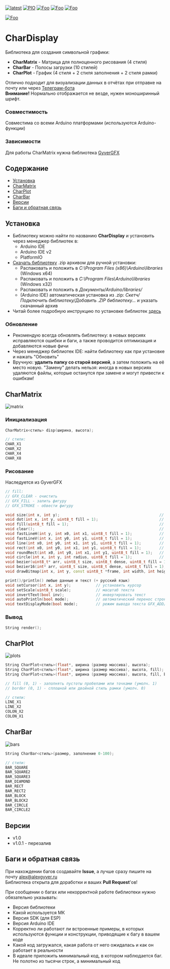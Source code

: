 [![latest](https://img.shields.io/github/v/release/GyverLibs/CharDisplay.svg?color=brightgreen)](https://github.com/GyverLibs/CharDisplay/releases/latest/download/CharDisplay.zip)
[![PIO](https://badges.registry.platformio.org/packages/gyverlibs/library/CharDisplay.svg)](https://registry.platformio.org/libraries/gyverlibs/CharDisplay)
[![Foo](https://img.shields.io/badge/Website-AlexGyver.ru-blue.svg?style=flat-square)](https://alexgyver.ru/)
[![Foo](https://img.shields.io/badge/%E2%82%BD$%E2%82%AC%20%D0%9D%D0%B0%20%D0%BF%D0%B8%D0%B2%D0%BE-%D1%81%20%D1%80%D1%8B%D0%B1%D0%BA%D0%BE%D0%B9-orange.svg?style=flat-square)](https://alexgyver.ru/support_alex/)
[![Foo](https://img.shields.io/badge/README-ENGLISH-blueviolet.svg?style=flat-square)](https://github-com.translate.goog/GyverLibs/CharDisplay?_x_tr_sl=ru&_x_tr_tl=en)  

[![Foo](https://img.shields.io/badge/ПОДПИСАТЬСЯ-НА%20ОБНОВЛЕНИЯ-brightgreen.svg?style=social&logo=telegram&color=blue)](https://t.me/GyverLibs)

# CharDisplay
Библиотека для создания символьной графики:
- **CharMatrix** - Матрица для полноценного рисования (4 стиля)
- **CharBar** - Полосы загрузки (10 стилей)
- **CharPlot** - График (4 стиля + 2 стиля заполнения + 2 стиля рамки)

Отлично подходит для визуализации данных в отчётах при отправке на почту или через [Телеграм-бота](https://github.com/GyverLibs/FastBot)  
**Внимание!** Нормально отображается не везде, нужен моноширинный шрифт.

### Совместимость
Совместима со всеми Arduino платформами (используются Arduino-функции)

### Зависимости
Для работы CharMatrix нужна библиотека [GyverGFX](https://github.com/GyverLibs/GyverGFX)

## Содержание
- [Установка](#install)
- [CharMatrix](#matrix)
- [CharPlot](#plot)
- [CharBar](#bar)
- [Версии](#versions)
- [Баги и обратная связь](#feedback)

<a id="install"></a>
## Установка
- Библиотеку можно найти по названию **CharDisplay** и установить через менеджер библиотек в:
    - Arduino IDE
    - Arduino IDE v2
    - PlatformIO
- [Скачать библиотеку](https://github.com/GyverLibs/CharDisplay/archive/refs/heads/main.zip) .zip архивом для ручной установки:
    - Распаковать и положить в *C:\Program Files (x86)\Arduino\libraries* (Windows x64)
    - Распаковать и положить в *C:\Program Files\Arduino\libraries* (Windows x32)
    - Распаковать и положить в *Документы/Arduino/libraries/*
    - (Arduino IDE) автоматическая установка из .zip: *Скетч/Подключить библиотеку/Добавить .ZIP библиотеку…* и указать скачанный архив
- Читай более подробную инструкцию по установке библиотек [здесь](https://alexgyver.ru/arduino-first/#%D0%A3%D1%81%D1%82%D0%B0%D0%BD%D0%BE%D0%B2%D0%BA%D0%B0_%D0%B1%D0%B8%D0%B1%D0%BB%D0%B8%D0%BE%D1%82%D0%B5%D0%BA)
### Обновление
- Рекомендую всегда обновлять библиотеку: в новых версиях исправляются ошибки и баги, а также проводится оптимизация и добавляются новые фичи
- Через менеджер библиотек IDE: найти библиотеку как при установке и нажать "Обновить"
- Вручную: **удалить папку со старой версией**, а затем положить на её место новую. "Замену" делать нельзя: иногда в новых версиях удаляются файлы, которые останутся при замене и могут привести к ошибкам!


<a id="matrix"></a>
## CharMatrix
![matrix](/docs/matrix.png)
### Инициализация
```cpp
CharMatrix<стиль> disp(ширина, высота);

// стили:
CHAR_X1
CHAR_X2
CHAR_X4
CHAR_X8
```

### Рисование
Наследуется из GyverGFX
```cpp
// fill:
// GFX_CLEAR - очистить
// GFX_FILL - залить фигуру
// GFX_STROKE - обвести фигуру

void size(int x, int y);                                            // установить размер
void dot(int x, int y, uint8_t fill = 1);                           // точка
void fill(uint8_t fill = 1);                                        // залить
void clear();                                                       // очистить
void fastLineH(int y, int x0, int x1, uint8_t fill = 1);            // вертикальная линия
void fastLineV(int x, int y0, int y1, uint8_t fill = 1);            // горизонтальная линия
void line(int x0, int y0, int x1, int y1, uint8_t fill = 1);        // линия
void rect(int x0, int y0, int x1, int y1, uint8_t fill = 1);        // прямоугольник
void roundRect(int x0, int y0, int x1, int y1, uint8_t fill = 1);   // скруглённый прямоугольник
void circle(int x, int y, int radius, uint8_t fill = 1);            // окружность
void bezier(uint8_t* arr, uint8_t size, uint8_t dense, uint8_t fill = 1);   // кривая Безье
void bezier16(int* arr, uint8_t size, uint8_t dense, uint8_t fill = 1);     // кривая Безье 16 бит. fill - GFX_CLEAR/GFX_FILL/GFX_STROKE
void drawBitmap(int x, int y, const uint8_t *frame, int width, int height, uint8_t invert = 0, byte mode = 0);  // битмап

print()/println() любые данные и текст (+ русский язык)
void setCursor(int x, int y);           // установить курсор
void setScale(uint8_t scale);           // масштаб текста
void invertText(bool inv);              // инвертировать текст
void autoPrintln(bool mode);            // автоматический перенос строки
void textDisplayMode(bool mode);        // режим вывода текста GFX_ADD/GFX_REPLACE
```

### Вывод
```cpp
String render();
```

<a id="plot"></a>
## CharPlot
![plots](/docs/plots.png)
```cpp
String CharPlot<стиль>(float*, ширина (размер массива), высота);
String CharPlot<стиль>(float*, ширина (размер массива), высота, fill);
String CharPlot<стиль>(float*, ширина (размер массива), высота, fill, border);

// fill (0, 1) - заполнять пустоты пробелами или точками (умолч. 1)
// border (0, 1) - сплошной или двойной стиль рамки (умолч. 0)

// стили:
LINE_X1
LINE_X2
COLON_X2
COLON_X1
```

<a id="bar"></a>
## CharBar
![bars](/docs/bars.png)
```cpp
String CharBar<стиль>(размер, заполнение 0-100);

// стили:
BAR_SQUARE
BAR_SQUARE2
BAR_SQUARE3
BAR_DIAMOND
BAR_RECT
BAR_RECT2
BAR_BLOCK
BAR_BLOCK2
BAR_CIRCLE
BAR_CIRCLE2
```

<a id="versions"></a>
## Версии
- v1.0
- v1.0.1 - перезалив

<a id="feedback"></a>
## Баги и обратная связь
При нахождении багов создавайте **Issue**, а лучше сразу пишите на почту [alex@alexgyver.ru](mailto:alex@alexgyver.ru)  
Библиотека открыта для доработки и ваших **Pull Request**'ов!


При сообщении о багах или некорректной работе библиотеки нужно обязательно указывать:
- Версия библиотеки
- Какой используется МК
- Версия SDK (для ESP)
- Версия Arduino IDE
- Корректно ли работают ли встроенные примеры, в которых используются функции и конструкции, приводящие к багу в вашем коде
- Какой код загружался, какая работа от него ожидалась и как он работает в реальности
- В идеале приложить минимальный код, в котором наблюдается баг. Не полотно из тысячи строк, а минимальный код
